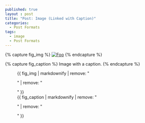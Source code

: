 ```yaml
---
published: true
layout : post
title: "Post: Image (Linked with Caption)"
categories:
  - Post Formats
tags:
  - image
  - Post Formats
---
```


{% capture fig_img %}
[![Foo](https://images.unsplash.com/photo-1541943869728-4bd4f450c8f5?ixlib=rb-1.2.1&q=80&fm=jpg&crop=entropy&cs=tinysrgb&w=800&fit=max&ixid=eyJhcHBfaWQiOjF9)](https://unsplash.com/)
{% endcapture %}

{% capture fig_caption %}
Image with a caption.
{% endcapture %}

<figure>
  {{ fig_img | markdownify | remove: "<p>" | remove: "</p>" }}
  <figcaption>{{ fig_caption | markdownify | remove: "<p>" | remove: "</p>" }}</figcaption>
</figure>
